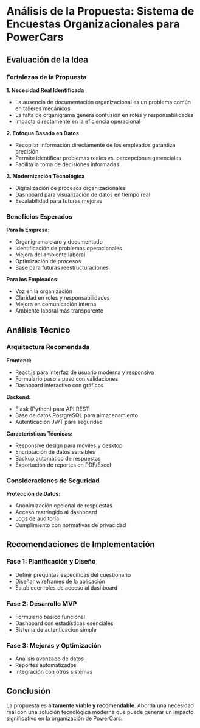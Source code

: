 # Análisis de la Propuesta: Sistema de Encuestas Organizacionales para PowerCars

## Evaluación de la Idea

### Fortalezas de la Propuesta

**1. Necesidad Real Identificada**
- La ausencia de documentación organizacional es un problema común en talleres mecánicos
- La falta de organigrama genera confusión en roles y responsabilidades
- Impacta directamente en la eficiencia operacional

**2. Enfoque Basado en Datos**
- Recopilar información directamente de los empleados garantiza precisión
- Permite identificar problemas reales vs. percepciones gerenciales
- Facilita la toma de decisiones informadas

**3. Modernización Tecnológica**
- Digitalización de procesos organizacionales
- Dashboard para visualización de datos en tiempo real
- Escalabilidad para futuras mejoras

### Beneficios Esperados

**Para la Empresa:**
- Organigrama claro y documentado
- Identificación de problemas operacionales
- Mejora del ambiente laboral
- Optimización de procesos
- Base para futuras reestructuraciones

**Para los Empleados:**
- Voz en la organización
- Claridad en roles y responsabilidades
- Mejora en comunicación interna
- Ambiente laboral más transparente

## Análisis Técnico

### Arquitectura Recomendada

**Frontend:**
- React.js para interfaz de usuario moderna y responsiva
- Formulario paso a paso con validaciones
- Dashboard interactivo con gráficos

**Backend:**
- Flask (Python) para API REST
- Base de datos PostgreSQL para almacenamiento
- Autenticación JWT para seguridad

**Características Técnicas:**
- Responsive design para móviles y desktop
- Encriptación de datos sensibles
- Backup automático de respuestas
- Exportación de reportes en PDF/Excel

### Consideraciones de Seguridad

**Protección de Datos:**
- Anonimización opcional de respuestas
- Acceso restringido al dashboard
- Logs de auditoría
- Cumplimiento con normativas de privacidad

## Recomendaciones de Implementación

### Fase 1: Planificación y Diseño
- Definir preguntas específicas del cuestionario
- Diseñar wireframes de la aplicación
- Establecer roles de acceso al dashboard

### Fase 2: Desarrollo MVP
- Formulario básico funcional
- Dashboard con estadísticas esenciales
- Sistema de autenticación simple

### Fase 3: Mejoras y Optimización
- Análisis avanzado de datos
- Reportes automatizados
- Integración con otros sistemas

## Conclusión

La propuesta es **altamente viable y recomendable**. Aborda una necesidad real con una solución tecnológica moderna que puede generar un impacto significativo en la organización de PowerCars.

